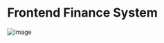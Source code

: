 # Frontend Finance System

![image](https://github.com/DiogoRodriguees/FINANCE_SYSTEM_FRONTEND_V2/assets/92277603/d2295831-9cec-47c0-823e-d55605f2e14c)
